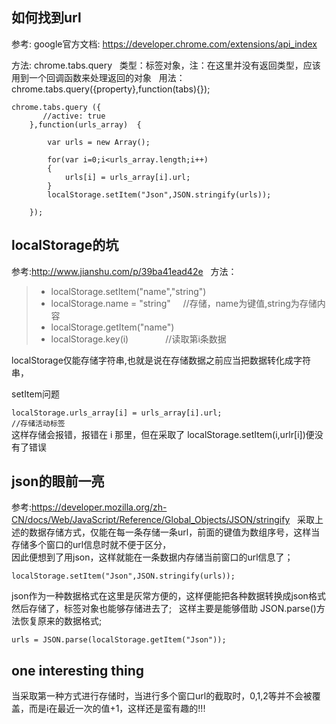 
## 如何找到url  

参考: google官方文档: https://developer.chrome.com/extensions/api_index  

方法: chrome.tabs.query  
类型：标签对象，注：在这里并没有返回类型，应该用到一个回调函数来处理返回的对象  
用法： chrome.tabs.query({property},function(tabs){});  
```
chrome.tabs.query ({
       //active: true
    },function(urls_array)  {

        var urls = new Array();

        for(var i=0;i<urls_array.length;i++)
        {
            urls[i] = urls_array[i].url;                                         
        }
        localStorage.setItem("Json",JSON.stringify(urls));
    
    });
```


## localStorage的坑   
参考:http://www.jianshu.com/p/39ba41ead42e  
方法： 
> - localStorage.setItem("name","string")  
> - localStorage.name = "string"      //存储，name为键值,string为存储内容
> - localStorage.getItem("name")  
> - localStorage.key(i)               //读取第i条数据   

localStorage仅能存储字符串,也就是说在存储数据之前应当把数据转化成字符串，

setItem问题

`localStorage.urls_array[i] = urls_array[i].url;                                   //存储活动标签`   
 这样存储会报错，报错在 i 那里，但在采取了 localStorage.setItem(i,urlr[i])便没有了错误    
 

## json的眼前一亮   
参考:https://developer.mozilla.org/zh-CN/docs/Web/JavaScript/Reference/Global_Objects/JSON/stringify   
采取上述的数据存储方式，仅能在每一条存储一条url，前面的键值为数组序号，这样当存储多个窗口的url信息时就不便于区分，   
因此便想到了用json，这样就能在一条数据内存储当前窗口的url信息了；  

`localStorage.setItem("Json",JSON.stringify(urls));`   

json作为一种数据格式在这里是灰常方便的，这样便能把各种数据转换成json格式然后存储了，标签对象也能够存储进去了;  
这样主要是能够借助 JSON.parse()方法恢复原来的数据格式;  

`urls = JSON.parse(localStorage.getItem("Json"));` 

## one interesting thing  
当采取第一种方式进行存储时，当进行多个窗口url的截取时，0,1,2等并不会被覆盖，而是i在最近一次的值+1，这样还是蛮有趣的!!!


